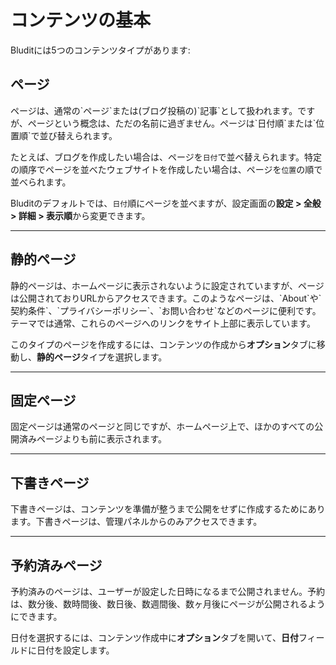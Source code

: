 # コンテンツの基本
<!-- position: 1 -->

Bluditには5つのコンテンツタイプがあります:

<h2 id="pages">ページ</h2>
ページは、通常の`ページ`または(ブログ投稿の)`記事`として扱われます。ですが、ページという概念は、ただの名前に過ぎません。ページは`日付順`または`位置順`で並び替えられます。

たとえば、ブログを作成したい場合は、ページを`日付`で並べ替えられます。特定の順序でページを並べたウェブサイトを作成したい場合は、ページを`位置`の順で並べられます。

Bluditのデフォルトでは、`日付`順にページを並べますが、設定画面の**設定 > 全般 > 詳細 > 表示順**から変更できます。

---

<h2 id="static">静的ページ</h2>
静的ページは、ホームページに表示されないように設定されていますが、ページは公開されておりURLからアクセスできます。このようなページは、`About`や`契約条件`、`プライバシーポリシー`、`お問い合わせ`などのページに便利です。テーマでは通常、これらのページへのリンクをサイト上部に表示しています。

このタイプのページを作成するには、コンテンツの作成から**オプション**タブに移動し、**静的ページ**タイプを選択します。

---

<h2 id="sticky">固定ページ</h2>
固定ページは通常のページと同じですが、ホームページ上で、ほかのすべての公開済みページよりも前に表示されます。

---

<h2 id="draft">下書きページ</h2>
下書きページは、コンテンツを準備が整うまで公開をせずに作成するためにあります。下書きページは、管理パネルからのみアクセスできます。

---

<h2 id="scheduled">予約済みページ</h2>
予約済みのページは、ユーザーが設定した日時になるまで公開されません。予約は、数分後、数時間後、数日後、数週間後、数ヶ月後にページが公開されるようにできます。

日付を選択するには、コンテンツ作成中に**オプション**タブを開いて、**日付**フィールドに日付を設定します。
